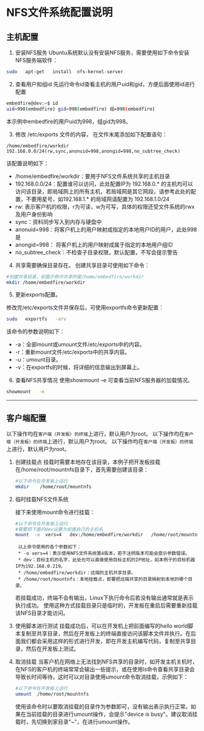 # NFS文件系统配置说明


## 主机配置 

1. 安装NFS服务
Ubuntu系统默认没有安装NFS服务，需要使用如下命令安装NFS服务端软件：

```bash
sudo   apt-get   install  nfs-kernel-server
```

2. 查看用户和组id
先运行命令id查看主机的用户uid和gid，方便后面使用id进行配置
``` bash
embedfire@dev:~$ id
uid=998(embedfire) gid=998(embedfire) 组=998(embedfire)
```
本示例中embedfire的用户uid为998，组gid为998。

3. 修改 /etc/exports 文件的内容，
在文件末尾添加如下配置语句：

``` config
/home/embedfire/workdir 192.168.0.0/24(rw,sync,anonuid=998,anongid=998,no_subtree_check)

```

该配置说明如下：
- /home/embedfire/workdir：要用于NFS文件系统共享的主机目录
- 192.168.0.0/24：配置谁可以访问，此处配置IP为 192.168.0.* 的主机均可以访问该目录，即局域网上的所有主机，若局域网是其它网段，请参考此处的配置，不要用星号，如192.168.1.* 的局域网请配置为 192.168.1.0/24
- rw: 表示客户机的权限，r为可读，w为可写，具体的权限还受文件系统的rwx及用户身份影响
- sync：资料同步写入到内存与硬盘中
- anonuid=998：将客户机上的用户映射成指定的本地用户ID的用户，此处998是
- anongid=998： 将客户机上的用户映射成属于指定的本地用户组ID
- no_subtree_check：不检查子目录权限，默认配置，不写会提示警告


4. 共享需要确保目录存在。
创建共享目录可使用如下命令：

```bash
#创建共享目录，前面示例中共享的是/home/embedfire/workdir
mkdir /home/embedfire/workdir
```

5. 更新exports配置。

修改完/etc/exports文件并保存后，可使用exportfs命令更新配置：
```bash
sudo   exportfs   -arv
```

该命令的参数说明如下：
* -a：全部mount或umount文件/etc/exports中的内容。
* -r：重新mount文件/etc/exports中的共享内容。
* -u：umount目录。
* -v：在exportfs的时候，将详细的信息输出到屏幕上。


6.	查看NFS共享情况
使用showmount  –e 可查看当前NFS服务器的加载情况。
```bash
showmount   -e

```
---------

## 客户端配置

以下操作均在`客户端（开发板）的终端`上进行，默认用户为root。
以下操作均在`客户端（开发板）的终端`上进行，默认用户为root。
以下操作均在`客户端（开发板）的终端`上进行，默认用户为root。

1.	创建挂载点
    挂载时需要本地存在该目录，本例子把开发板挂载在/home/root/mountnfs目录下，首先需要创建该目录：
    ```bash
    #以下命令在开发板上运行
    mkdir    /home/root/mountnfs
    ```

2. 临时挂载NFS文件系统

    接下来使用mount命令进行挂载：
    ```bash
    #以下命令在开发板上运行
    #需要把下面的dev设置为前面自己的主机名
    mount  -o  vers=4   dev:/home/embedfire/workdir   /home/root/mountnfs
    ```

        以上命令使用的各个参数如下：
        * -o vers=4：表示使用NFS文件系统第4版本，若不注明版本可能会提示参数错误。
        * dev：目标主机的名字，此处也可以直接使用目标主机的IP地址，如本例子的目标机器IP为192.168.0.219。
        * /home/embedfire/workdir：远端的主机共享目录。
        * /home/root/mountnfs：本地挂载点，即要把远端共享的目录映射到本地的哪个目录。
    若挂载成功，终端不会有输出，Linux下执行命令后若没有输出通常就是表示执行成功。
    使用这种方式挂载目录只是临时的，开发板在重启后需要重新挂载该NFS目录才能访问。

3.	使用脚本进行测试
    挂载成功后，可以在开发机上把前面编写的hello world脚本复制至共享目录，然后在开发板上的终端直接访问该脚本文件并执行。在后面我们都会采用这样的形式进行开发，即在开发主机编写代码，复制至共享目录，然后在开发板上测试。

4.	取消挂载
    当客户机在网络上无法找到NFS共享的目录时，如开发主机关机时，在NFS的客户机的终端常常会输出一些提示，或在使用ls命令查看共享目录会导致长时间等待，这时可以对目录使用umount命令取消挂载，示例如下：
    ```bash
    #以下命令在开发板上运行
    umount  /home/root/mountnfs
    ```
    使用该命令时以要取消挂载的目录作为参数即可，没有输出表示执行正常。如果在当前挂载的目录进行umount操作，会提示"device is busy"。建议取消挂载时，先切换到家目录"~"，在进行umount操作。

